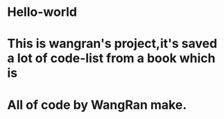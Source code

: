 # Hello-world
# This is wangran's project,it's saved a lot of code-list from a book which is <father and son programming>
# All of code by WangRan make.
